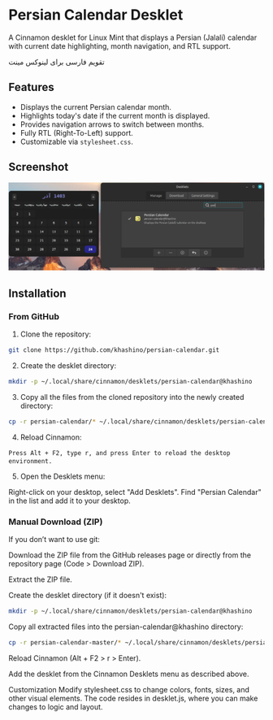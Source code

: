 # Persian Calendar Desklet

A Cinnamon desklet for Linux Mint that displays a Persian (Jalali) calendar with current date highlighting, month navigation, and RTL support.

تقویم فارسی برای لینوکس مینت 

## Features

- Displays the current Persian calendar month.
- Highlights today's date if the current month is displayed.
- Provides navigation arrows to switch between months.
- Fully RTL (Right-To-Left) support.
- Customizable via `stylesheet.css`.

## Screenshot

![Persian Calendar Desklet](./screenshot.png)


## Installation

### From GitHub

1. Clone the repository:
```bash
git clone https://github.com/khashino/persian-calendar.git
```
2. Create the desklet directory:

```bash
mkdir -p ~/.local/share/cinnamon/desklets/persian-calendar@khashino
```
3. Copy all the files from the cloned repository into the newly created directory:

```bash
cp -r persian-calendar/* ~/.local/share/cinnamon/desklets/persian-calendar@khashino
```
4. Reload Cinnamon:
```
Press Alt + F2, type r, and press Enter to reload the desktop environment.
```
5. Open the Desklets menu:

Right-click on your desktop, select "Add Desklets".
Find "Persian Calendar" in the list and add it to your desktop.

### Manual Download (ZIP)
If you don’t want to use git:

Download the ZIP file from the GitHub releases page or directly from the repository page (Code > Download ZIP).

Extract the ZIP file.

Create the desklet directory (if it doesn't exist):

```bash
mkdir -p ~/.local/share/cinnamon/desklets/persian-calendar@khashino
```
Copy all extracted files into the persian-calendar@khashino directory:

```bash
cp -r persian-calendar-master/* ~/.local/share/cinnamon/desklets/persian-calendar@khashino
```
Reload Cinnamon (Alt + F2 > r > Enter).

Add the desklet from the Cinnamon Desklets menu as described above.

Customization
Modify stylesheet.css to change colors, fonts, sizes, and other visual elements.
The code resides in desklet.js, where you can make changes to logic and layout.

